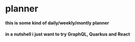 # planner
#### this is some kind of daily/weekly/montly planner
#### in a nutshell i just want to try GraphQL, Quarkus and React
